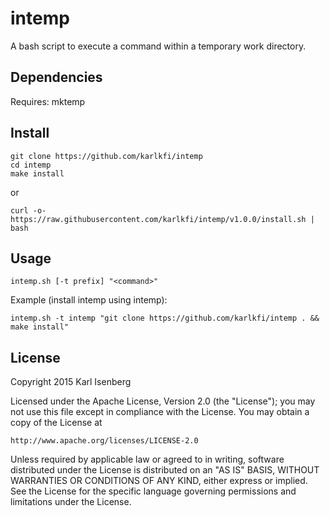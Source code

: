 # intemp

A bash script to execute a command within a temporary work directory.


## Dependencies

Requires: mktemp


## Install

```
git clone https://github.com/karlkfi/intemp
cd intemp
make install
```

or

```
curl -o- https://raw.githubusercontent.com/karlkfi/intemp/v1.0.0/install.sh | bash
```

## Usage

```
intemp.sh [-t prefix] "<command>"
```

Example (install intemp using intemp):

```
intemp.sh -t intemp "git clone https://github.com/karlkfi/intemp . && make install"
```


## License

Copyright 2015 Karl Isenberg

Licensed under the Apache License, Version 2.0 (the "License");
you may not use this file except in compliance with the License.
You may obtain a copy of the License at

    http://www.apache.org/licenses/LICENSE-2.0

Unless required by applicable law or agreed to in writing, software
distributed under the License is distributed on an "AS IS" BASIS,
WITHOUT WARRANTIES OR CONDITIONS OF ANY KIND, either express or implied.
See the License for the specific language governing permissions and
limitations under the License.